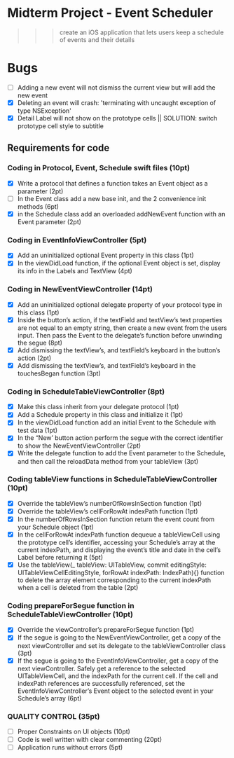 # Midterm Project - Event Scheduler

>>> create an iOS application that lets users keep a schedule of events and their details

# Bugs 
- [ ] Adding a new event will not dismiss the current view but will add the new event
- [x] Deleting an event will crash: 'terminating with uncaught exception of type NSException' 
- [x] Detail Label will not show on the prototype cells || SOLUTION: switch prototype cell style to subtitle

## Requirements for code

### Coding in Protocol, Event, Schedule swift files (10pt)

- [x] Write a protocol that defines a function takes an Event object as a parameter (2pt)
- [ ] In the Event class add a new base init, and the 2 convenience init methods (6pt)
- [x] in the Schedule class add an overloaded addNewEvent function with an Event parameter (2pt)

### Coding in EventInfoViewController (5pt)

- [x] Add an uninitialized optional Event property in this class (1pt)
- [x] In the viewDidLoad function, if the optional Event object is set, display its info in the Labels and TextView (4pt)

### Coding in NewEventViewController (14pt)

- [x] Add an uninitialized optional delegate property of your protocol type in this class (1pt)
- [x] Inside the button’s action, if the textField and textView’s text properties are not equal to an empty string, then create a new event from the users input. Then pass the Event to the delegate’s function before unwinding the segue (8pt)
- [x] Add dismissing the textView’s, and textField’s keyboard in the button’s action (2pt)
- [x] Add dismissing the textView’s, and textField’s keyboard in the touchesBegan function (3pt)

### Coding in ScheduleTableViewController (8pt)

- [x] Make this class inherit from your delegate protocol (1pt)
- [x] Add a Schedule property in this class and initialize it (1pt)
- [x] In the viewDidLoad function add an initial Event to the Schedule with test data (1pt)
- [x] In the “New’ button action perform the segue with the correct identifier to show the NewEventViewController (2pt)
- [x] Write the delegate function to add the Event parameter to the Schedule, and then call the reloadData method from your tableView (3pt)

### Coding tableView functions in ScheduleTableViewController (10pt)

- [x] Override the tableView’s numberOfRowsInSection function (1pt)
- [x] Override the tableView’s cellForRowAt indexPath function (1pt)
- [x] In the numberOfRowsInSection function return the event count from your Schedule object (1pt)
- [x] In the cellForRowAt indexPath function dequeue a tableViewCell using the prototype cell’s identifier, accessing your Schedule’s array at the current indexPath, and displaying the event’s title and date in the cell’s Label before returning it (5pt)
- [x] Use the tableView(_ tableView: UITableView, commit editingStyle: UITableViewCellEditingStyle, forRowAt indexPath: IndexPath){} function to delete the array element corresponding to the current indexPath when a cell is deleted from the table (2pt)

### Coding prepareForSegue function in ScheduleTableViewController (10pt)

- [x] Override the viewController’s prepareForSegue function (1pt)
- [x] If the segue is going to the NewEventViewController, get a copy of the next viewController and set its delegate to the tableViewController class (3pt)
- [x] If the segue is going to the EventInfoViewController, get a copy of the next viewController. Safely get a reference to the selected UITableViewCell, and the indexPath for the current cell. If the cell and indexPath references are successfully referenced, set the EventInfoViewController’s Event object to the selected event in your Schedule’s array (6pt)

### QUALITY CONTROL (35pt)

- [ ] Proper Constraints on UI objects (10pt)
- [ ] Code is well written with clear commenting (20pt)
- [ ] Application runs without errors (5pt)

